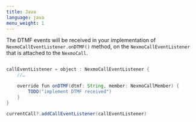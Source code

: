 ```yaml
---
title: Java
language: java
menu_weight: 1
---
```


The DTMF events will be received in your implementation of `NexmoCallEventListener.onDTMF()` method, on the `NexmoCallEventListener` that is attached to the `NexmoCall`.

```java

callEventListener = object : NexmoCallEventListener {
    //…

    override fun onDTMF(dtmf: String, member: NexmoCallMember) {
        TODO("implement DTMF received")
    }
}

currentCall?.addCallEventListener(callEventListener)

```

